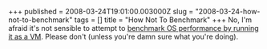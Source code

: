 +++
published = 2008-03-24T19:01:00.003000Z
slug = "2008-03-24-how-not-to-benchmark"
tags = []
title = "How Not To Benchmark"
+++
No, I'm afraid it's not sensible to attempt to [benchmark OS performance
by running it as a
VM](http://oubiwann.blogspot.com/2008/03/twisted-on-solaris-fail.html).
Please don't (unless you're damn sure what you're doing).
